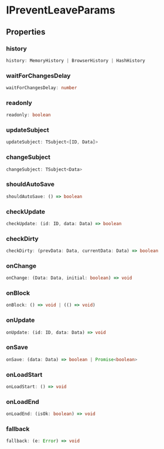 # IPreventLeaveParams

## Properties

### history

```ts
history: MemoryHistory | BrowserHistory | HashHistory
```

### waitForChangesDelay

```ts
waitForChangesDelay: number
```

### readonly

```ts
readonly: boolean
```

### updateSubject

```ts
updateSubject: TSubject<[ID, Data]>
```

### changeSubject

```ts
changeSubject: TSubject<Data>
```

### shouldAutoSave

```ts
shouldAutoSave: () => boolean
```

### checkUpdate

```ts
checkUpdate: (id: ID, data: Data) => boolean
```

### checkDirty

```ts
checkDirty: (prevData: Data, currentData: Data) => boolean
```

### onChange

```ts
onChange: (Data: Data, initial: boolean) => void
```

### onBlock

```ts
onBlock: () => void | (() => void)
```

### onUpdate

```ts
onUpdate: (id: ID, data: Data) => void
```

### onSave

```ts
onSave: (data: Data) => boolean | Promise<boolean>
```

### onLoadStart

```ts
onLoadStart: () => void
```

### onLoadEnd

```ts
onLoadEnd: (isOk: boolean) => void
```

### fallback

```ts
fallback: (e: Error) => void
```
